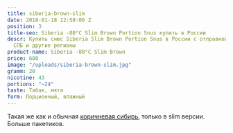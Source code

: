 ```yaml
---
title: siberia-brown-slim
date: 2018-01-18 12:58:00 Z
position: 3
title-seo: Siberia -80°C Slim Brown Portion Snus купить в России
descr: Купить снюс Siberia Slim Brown Portion Snus в России с отправкой в Москву,
  СПБ и другие регионы
product-name: Siberia -80°C Slim Brown
price: 680
image: "/uploads/siberia-brown-slim.jpg"
gramm: 20
nicotine: 43
portions: "~24"
taste: Табак, мята
form: Порционный, влажный
---
```


Такая же как и обычная [коричневая сибирь](/siberia-brown.html), только в slim версии. Больше пакетиков.